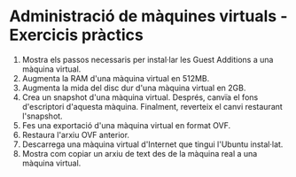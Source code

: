 # Administració de màquines virtuals - Exercicis pràctics

1. Mostra els passos necessaris per instal·lar les Guest Additions a una màquina virtual.
2. Augmenta la RAM d'una màquina virtual en 512MB.
3. Augmenta la mida del disc dur d'una màquina virtual en 2GB.
4. Crea un snapshot d'una màquina virtual. Després, canvïa el fons d'escriptori d'aquesta màquina. Finalment, reverteix el canvi restaurant l'snapshot.
5. Fes una exportació d'una màquina virtual en format OVF.
6. Restaura l'arxiu OVF anterior.
7. Descarrega una màquina virtual d'Internet que tingui l'Ubuntu instal·lat.
8. Mostra com copiar un arxiu de text des de la màquina real a una màquina virtual.
